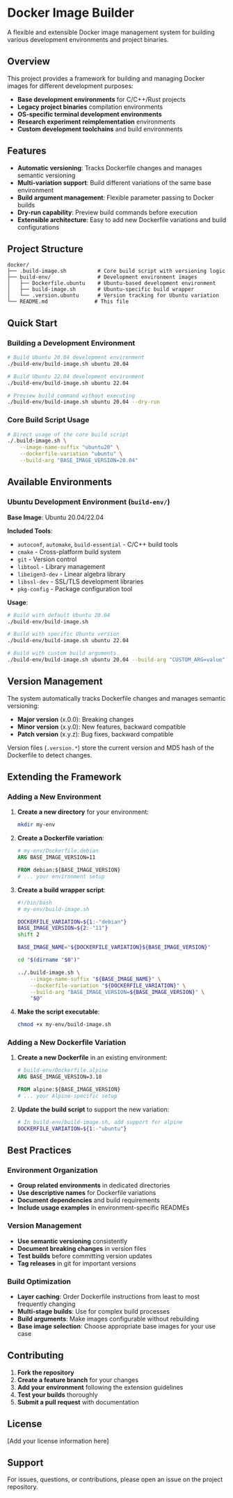 # Docker Image Builder

A flexible and extensible Docker image management system for building various development environments and project binaries.

## Overview

This project provides a framework for building and managing Docker images for different development purposes:

- **Base development environments** for C/C++/Rust projects
- **Legacy project binaries** compilation environments
- **OS-specific terminal development environments**
- **Research experiment reimplementation** environments
- **Custom development toolchains** and build environments

## Features

- **Automatic versioning**: Tracks Dockerfile changes and manages semantic versioning
- **Multi-variation support**: Build different variations of the same base environment
- **Build argument management**: Flexible parameter passing to Docker builds
- **Dry-run capability**: Preview build commands before execution
- **Extensible architecture**: Easy to add new Dockerfile variations and build configurations

## Project Structure

```
docker/
├── .build-image.sh          # Core build script with versioning logic
├── build-env/               # Development environment images
│   ├── Dockerfile.ubuntu    # Ubuntu-based development environment
│   ├── build-image.sh       # Ubuntu-specific build wrapper
│   └── .version.ubuntu      # Version tracking for Ubuntu variation
└── README.md               # This file
```

## Quick Start

### Building a Development Environment

```bash
# Build Ubuntu 20.04 development environment
./build-env/build-image.sh ubuntu 20.04

# Build Ubuntu 22.04 development environment
./build-env/build-image.sh ubuntu 22.04

# Preview build command without executing
./build-env/build-image.sh ubuntu 20.04 --dry-run
```

### Core Build Script Usage

```bash
# Direct usage of the core build script
./.build-image.sh \
    --image-name-suffix "ubuntu20" \
    --dockerfile-variation "ubuntu" \
    --build-arg "BASE_IMAGE_VERSION=20.04"
```

## Available Environments

### Ubuntu Development Environment (`build-env/`)

**Base Image**: Ubuntu 20.04/22.04

**Included Tools**:
- `autoconf`, `automake`, `build-essential` - C/C++ build tools
- `cmake` - Cross-platform build system
- `git` - Version control
- `libtool` - Library management
- `libeigen3-dev` - Linear algebra library
- `libssl-dev` - SSL/TLS development libraries
- `pkg-config` - Package configuration tool

**Usage**:
```bash
# Build with default Ubuntu 20.04
./build-env/build-image.sh

# Build with specific Ubuntu version
./build-env/build-image.sh ubuntu 22.04

# Build with custom build arguments
./build-env/build-image.sh ubuntu 20.04 --build-arg "CUSTOM_ARG=value"
```

## Version Management

The system automatically tracks Dockerfile changes and manages semantic versioning:

- **Major version** (x.0.0): Breaking changes
- **Minor version** (x.y.0): New features, backward compatible
- **Patch version** (x.y.z): Bug fixes, backward compatible

Version files (`.version.*`) store the current version and MD5 hash of the Dockerfile to detect changes.

## Extending the Framework

### Adding a New Environment

1. **Create a new directory** for your environment:
   ```bash
   mkdir my-env
   ```

2. **Create a Dockerfile variation**:
   ```dockerfile
   # my-env/Dockerfile.debian
   ARG BASE_IMAGE_VERSION=11
   
   FROM debian:${BASE_IMAGE_VERSION}
   # ... your environment setup
   ```

3. **Create a build wrapper script**:
   ```bash
   #!/bin/bash
   # my-env/build-image.sh
   
   DOCKERFILE_VARIATION=${1:-"debian"}
   BASE_IMAGE_VERSION=${2:-"11"}
   shift 2
   
   BASE_IMAGE_NAME="${DOCKERFILE_VARIATION}${BASE_IMAGE_VERSION}"
   
   cd "$(dirname "$0")"
   
   ../.build-image.sh \
       --image-name-suffix "${BASE_IMAGE_NAME}" \
       --dockerfile-variation "${DOCKERFILE_VARIATION}" \
       --build-arg "BASE_IMAGE_VERSION=${BASE_IMAGE_VERSION}" \
       "$@"
   ```

4. **Make the script executable**:
   ```bash
   chmod +x my-env/build-image.sh
   ```

### Adding a New Dockerfile Variation

1. **Create a new Dockerfile** in an existing environment:
   ```dockerfile
   # build-env/Dockerfile.alpine
   ARG BASE_IMAGE_VERSION=3.18
   
   FROM alpine:${BASE_IMAGE_VERSION}
   # ... your Alpine-specific setup
   ```

2. **Update the build script** to support the new variation:
   ```bash
   # In build-env/build-image.sh, add support for alpine
   DOCKERFILE_VARIATION=${1:-"ubuntu"}
   ```

## Best Practices

### Environment Organization

- **Group related environments** in dedicated directories
- **Use descriptive names** for Dockerfile variations
- **Document dependencies** and build requirements
- **Include usage examples** in environment-specific READMEs

### Version Management

- **Use semantic versioning** consistently
- **Document breaking changes** in version files
- **Test builds** before committing version updates
- **Tag releases** in git for important versions

### Build Optimization

- **Layer caching**: Order Dockerfile instructions from least to most frequently changing
- **Multi-stage builds**: Use for complex build processes
- **Build arguments**: Make images configurable without rebuilding
- **Base image selection**: Choose appropriate base images for your use case

## Contributing

1. **Fork the repository**
2. **Create a feature branch** for your changes
3. **Add your environment** following the extension guidelines
4. **Test your builds** thoroughly
5. **Submit a pull request** with documentation

## License

[Add your license information here]

## Support

For issues, questions, or contributions, please open an issue on the project repository. 